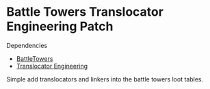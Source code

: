 # Battle Towers Translocator Engineering Patch
Dependencies
- [BattleTowers](https://mods.vintagestory.at/battletowers)
- [Translocator Engineering](https://mods.vintagestory.at/translocatorengineeringredux)

Simple add translocators and linkers into the battle towers loot tables.